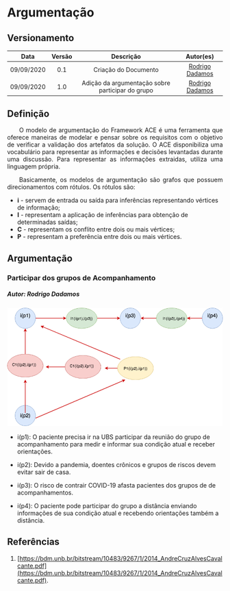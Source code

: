 # Argumentação
## Versionamento
| Data | Versão | Descrição | Autor(es) |
|:----:|:------:|:---------:|:---------:|
| 09/09/2020 | 0.1 | Criação do Documento | [Rodrigo Dadamos](https://github.com/Rdadamos) |
| 09/09/2020 | 1.0 | Adição da argumentação sobre participar do grupo | [Rodrigo Dadamos](https://github.com/Rdadamos) |

## Definição

<p align="justify">&emsp;&emsp;O modelo de argumentação do Framework ACE é uma ferramenta que oferece maneiras de modelar e pensar sobre os requisitos com o objetivo de verificar a validação dos artefatos da solução. O ACE disponibiliza uma vocabulário para representar as informações e decisões levantadas durante uma discussão. Para representar as informações extraidas, utiliza uma linguagem própria.</p>

<p align="justify">&emsp;&emsp;Basicamente, os modelos de argumentação são grafos que possuem direcionamentos com rótulos. Os rótulos são:</p>

* <strong>i</strong> -  servem de entrada ou saída para inferências representando vértices de informação;
* <strong>I</strong> - representam a aplicação de inferências para obtenção de determinadas saídas;
* <strong>C</strong> - representam os conflito entre dois ou mais vértices;
* <strong>P</strong> - representam a preferência entre dois ou mais vértices.

## Argumentação
### Participar dos grupos de Acompanhamento
##### Autor: Rodrigo Dadamos
[![argumentacao_participar_grupos_v0.1](./img/argumentacao_participar_grupos_v0.1.png)](./img/argumentacao_participar_grupos_v0.1.png)

* i(p1): O paciente precisa ir na UBS participar da reunião do grupo de acompanhamento para medir e informar sua condição atual e receber orientações.

* i(p2): Devido a pandemia, doentes crônicos e grupos de riscos devem evitar sair de casa.

* i(p3): O risco de contrair COVID-19 afasta pacientes dos grupos de de acompanhamentos.

* i(p4): O paciente pode participar do grupo a distância enviando informações de sua condição atual e recebendo orientações também a distância.

## Referências

1. [https://bdm.unb.br/bitstream/10483/9267/1/2014_AndreCruzAlvesCavalcante.pdf](https://bdm.unb.br/bitstream/10483/9267/1/2014_AndreCruzAlvesCavalcante.pdf).
